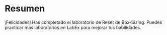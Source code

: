 # Resumen

¡Felicidades! Has completado el laboratorio de Reset de Box-Sizing. Puedes practicar más laboratorios en LabEx para mejorar tus habilidades.
